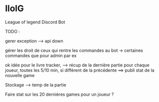# IlolG
League of legend Discord Bot



TODO : 

gerer exception --> api down 

gérer les droit de ceux qui rentre les commandes au bot  -> certaines commandes que pour admin par ex 

ok idée pour le livre tracker, --> récup de la dernière partie pour chaque joueur, toutes les 5/10 min, si différent de la précédente ==> publi stat de la nouvelle game

Stockage --> temp de la partie 



Faire stat sur les 20 dernières games pour un joueur ? 





